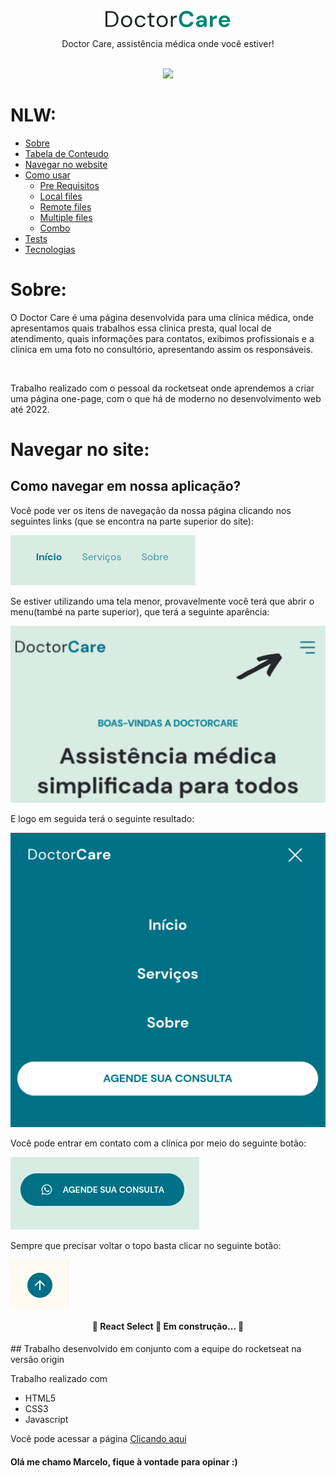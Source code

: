 <div align = "center">
    </br>
    <img src="assets/doctorCare.png" alt="Logo do repositório Doctor Care"></img>
    </br>
    <p>Doctor Care, assistência médica onde você estiver!</p>
    </br>
    <img src="https://img.shields.io/static/v1?label=NLW&message=Rocketseat&color=7159c1&style=for-the-badge&logo=ghost"/>
</div>

# NLW:
<!--ts-->
   * [Sobre](#sobre)
   * [Tabela de Conteudo](#tabela-de-conteudo)
   * [Navegar no website](#Navegar)
   * [Como usar](#como-usar)
      * [Pre Requisitos](#pre-requisitos)
      * [Local files](#local-files)
      * [Remote files](#remote-files)
      * [Multiple files](#multiple-files)
      * [Combo](#combo)
   * [Tests](#testes)
   * [Tecnologias](#tecnologias)
<!--te-->

# Sobre:
<div id="sobre">
    <p>
    O Doctor Care é uma página desenvolvida para uma clínica médica, onde apresentamos quais trabalhos essa clinica presta, qual local de atendimento, quais informações para contatos, exibimos profissionais e a clinica em uma foto no consultório, apresentando assim os responsáveis.
    </p>
    </br>
    <p>
    Trabalho realizado com o pessoal da rocketseat onde aprendemos a criar uma página one-page, com o que há de moderno no desenvolvimento web até 2022.
    </p>
</div>

# Navegar no site:
<div id="navegar">
    <h2>Como navegar em nossa aplicação?</h2>
    <p>
    Você pode ver os itens de navegação da nossa página clicando nos seguintes links (que se encontra na parte superior do site):
    </p>
    <img src="assets-read-me/Itens-navegacao.png" alt="Itens de navegação Inicio, Serviços, Sobre"></img>
    </br>
    <p>
    Se estiver utilizando uma tela menor, provavelmente você terá que abrir o menu(també na parte superior), que terá a seguinte aparência:
    <p>
    <img src="assets read-me/top-mobile-seta.png" alt="Icone de abertura do menu de navegação"></img>
    </br>
    <p>E logo em seguida terá o seguinte resultado:</p>
    <img src="assets read-me/navegacao-mobile.png" alt="Aparência do menu de navegação"></img>
    </br>
    <p>Você pode entrar em contato com a clínica por meio do seguinte botão:</p>
    <img src="assets read-me/agendar-consulta.png" alt="Botão agende sua consulta"></img>
    <p>Sempre que precisar voltar o topo basta clicar no seguinte botão: </p>
    <img src="assets read-me/topo.png" alt="Botão voltar ao topo"></img>
</div>


<h4 align="center"> 
	🚧  React Select 🚀 Em construção...  🚧
</h4>
## Trabalho desenvolvido em conjunto com a equipe do rocketseat na versão origin

Trabalho realizado com

* HTML5
* CSS3
* Javascript


Você pode acessar a página [Clicando aqui](https://dev-celo.github.io/NLW/)

#### Olá me chamo Marcelo, fique à vontade para opinar :)